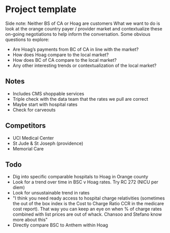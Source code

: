 # Project template

Side note: Neither BS of CA or Hoag are customers
What we want to do is look at the orange country payer / provider market and contextualize these on-going negotiations to help inform the conversation. Some obvious questions to explore:

- Are Hoag’s payments from BC of CA in line with the market?
- How does Hoag compare to the local market?
- How does BC of CA compare to the local market?
- Any other interesting trends or contextualization of the local market?

## Notes

- Includes CMS shoppable services
- Triple check with the data team that the rates we pull are correct
- Maybe start with hospital rates
- Check for carveouts

## Competitors

- UCI Medical Center
- St Jude & St Joseph (providence)
- Memorial Care

## Todo

- Dig into specific comparable hospitals to Hoag in Orange county
- Look for a trend over time in BSC v Hoag rates. Try RC 272 (NICU per diem)
- Look for unsustainable trend in rates
- "I think you need ready access to hospital charge relativities (sometimes the out of the box index is the Cost to Charge Ratio CCR in the medicare cost report). That way you can keep an eye on when % of charge rates combined with list prices are out of whack. Chansoo and Stefano know more about this"
- Directly compare BSC to Anthem within Hoag

